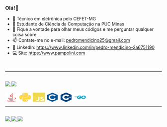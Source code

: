### Olá!👋
 
- 🌱 Técnico em eletrônica pelo CEFET-MG
- 🌲 Estudante de Ciência da Computação na PUC Minas
- 🤔 Fique a vontade para olhar meus códigos e me perguntar qualquer coisa sobre
- 📫 Contate-me no e-mail: pedromendicino25@gmail.com
- 👔 LinkedIn: <a href="https://www.linkedin.com/in/pedro-mendicino-2a6751190" target="_blank">https://www.linkedin.com/in/pedro-mendicino-2a6751190</a>
- 💻 Site: <a href="https://www.pampolini.com" target="_blank">https://www.pampolini.com</a>
<br>
<hr>
<br>
<div>
    <a href="hhttps://github.com/pedropampolini">
    <img height="180em" src="https://github-readme-stats.vercel.app/api?username=pedropampolini&show_icons=true&theme=dracula&include_all_commits=true*count_private=true"/>
    <img src="https://github-readme-stats.vercel.app/api/top-langs/?username=pedropampolini&layout=compact&langs_count=16&theme=dracula">
</div>

<div style="display: inline-block;"><br>
    <img align="center" alt="Pedro-Java" height="30" width="40" src="https://raw.githubusercontent.com/devicons/devicon/master/icons/java/java-plain.svg">
    <img align="center" alt="Pedro-Java" height="30" width="40" src="https://raw.githubusercontent.com/devicons/devicon/master/icons/python/python-plain.svg">
    <img align="center" alt="Pedro-Java" height="30" width="40" src="https://raw.githubusercontent.com/devicons/devicon/master/icons/javascript/javascript-plain.svg">
    <img align="center" alt="Pedro-Java" height="30" width="40" src="https://raw.githubusercontent.com/devicons/devicon/master/icons/c/c-plain.svg">
    <img align="center" alt="Pedro-Java" height="30" width="40" src="https://raw.githubusercontent.com/devicons/devicon/master/icons/cplusplus/cplusplus-plain.svg">
    <img align="center" alt="Pedro-Java" height="30" width="40" src="https://raw.githubusercontent.com/devicons/devicon/master/icons/go/go-original-wordmark.svg">
</div>
<br>
<hr>
<br>
<div>
    <a href="https://www.linkedin.com/in/pedro-mendicino-2a6751190/">
        <img src="https://img.shields.io/badge/-Instagram-%23E4405F?style=for-the-badge&logo=instagram&logoColor=white" target="_blank">
    </a>
    <a href="https://www.instagram.com/pampolinipedro">
        <img src="https://img.shields.io/badge/-LinkedIn-%230077B5?style=for-the-badge&logo=linkedin&logoColor=white" target="_blank">
    </a>
    <a href="mainto:pedromendicino25@gmail.com">
        <img src="https://img.shields.io/badge/-Gmail-%23333?style=for-the-badge&logo=gmail&logoColor=white" target="_blank">
    </a>
</div>
